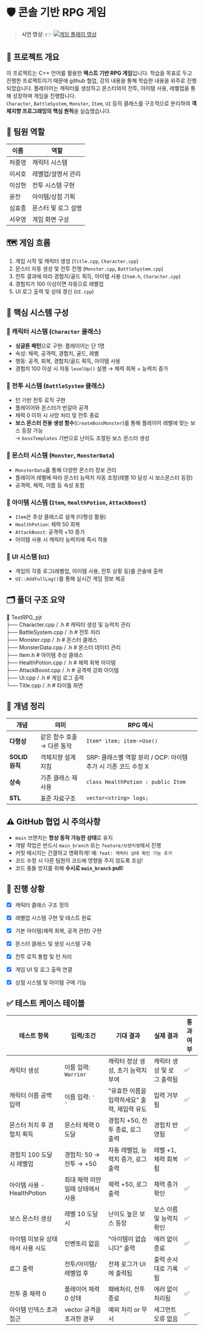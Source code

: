 # 🛡️ 콘솔 기반 RPG 게임

> **시연 영상**: 👉 [![게임 플레이 영상](https://img.youtube.com/vi/ayZLNcV461Q/0.jpg)](https://www.youtube.com/watch?v=ayZLNcV461Q)


## 🎯 프로젝트 개요

이 프로젝트는 C++ 언어를 활용한 **텍스트 기반 RPG 게임**입니다. 
학습을 목표로 두고 진행한 프로젝트이기 때문에 github 협업, 강의 내용을 통해 학습한 내용을 위주로 진행되었습니다. 
플레이어는 캐릭터를 생성하고 몬스터와의 전투, 아이템 사용, 레벨업을 통해 성장하며 게임을 진행합니다.  
`Character`, `BattleSystem`, `Monster`, `Item`, `UI` 등의 클래스를 구조적으로 분리하여 **객체지향 프로그래밍의 핵심 원칙**을 실습했습니다.


## 🙋 팀원 역할

| 이름   | 역할                   |
|--------|------------------------|
| 허중영 | 캐릭터 시스템          |
| 이서호 | 레벨업/설명서 관리     |
| 이상현 | 전투 시스템 구현       |
| 윤찬   | 아이템/상점 기획       |
| 심효종 | 몬스터 및 로그 설명    |
| 서우영 | 게임 화면 구성         |


## 🗺️ 게임 흐름

1. 게임 시작 및 캐릭터 생성 (`Title.cpp`, `Character.cpp`)
2. 몬스터 자동 생성 및 전투 진행 (`Monster.cpp`, `BattleSystem.cpp`)
3. 전투 결과에 따라 경험치/골드 획득, 아이템 사용 (`Item.h`, `Character.cpp`)
4. 경험치가 100 이상이면 자동으로 레벨업
5. UI 로그 출력 및 상태 갱신 (`UI.cpp`)


## 🧱 핵심 시스템 구성

### 🔹 캐릭터 시스템 (`Character` 클래스)
- **싱글톤 패턴**으로 구현: 플레이어는 단 1명
- 속성: 체력, 공격력, 경험치, 골드, 레벨
- 행동: 공격, 회복, 경험치/골드 획득, 아이템 사용
- 경험치 100 이상 시 자동 `levelUp()` 실행 → 체력 회복 + 능력치 증가


### 🔹 전투 시스템 (`BattleSystem` 클래스)
- 턴 기반 전투 로직 구현
- 플레이어와 몬스터가 번갈아 공격
- 체력 0 이하 시 사망 처리 및 전투 종료
- **보스 몬스터 전용 생성 함수**(`CreateBossMonster`)를 통해 플레이어 레벨에 맞는 보스 등장 가능  
  → `bossTemplates` 기반으로 난이도 조절된 보스 몬스터 생성




### 🔹 몬스터 시스템 (`Monster`, `MonsterData`)
- `MonsterData`를 통해 다양한 몬스터 정보 관리
- 플레이어 레벨에 따라 몬스터 능력치 자동 조정(레벨 10 달성 시 보스몬스터 등장)
- 공격력, 체력, 이름 등 속성 포함


### 🔹 아이템 시스템 (`Item`, `HealthPotion`, `AttackBoost`)
- `Item`은 추상 클래스로 설계 (다형성 활용)
- `HealthPotion`: 체력 50 회복
- `AttackBoost`: 공격력 +10 증가
- 아이템 사용 시 캐릭터 능력치에 즉시 적용


### 🔹 UI 시스템 (`UI`)
- 게임의 각종 로그(레벨업, 아이템 사용, 전투 상황 등)를 콘솔에 출력
- `UI::AddFullLog()`를 통해 실시간 게임 정보 제공


## 🗂️ 폴더 구조 요약

📁 TextRPG_pjt  
├── Character.cpp / .h          # 캐릭터 생성 및 능력치 관리  
├── BattleSystem.cpp / .h       # 전투 처리  
├── Monster.cpp / .h            # 몬스터 클래스  
├── MonsterData.cpp / .h        # 몬스터 데이터 관리  
├── Item.h                      # 아이템 추상 클래스  
├── HealthPotion.cpp / .h       # 체력 회복 아이템  
├── AttackBoost.cpp / .h        # 공격력 강화 아이템  
├── UI.cpp / .h                 # 게임 로그 출력  
└── Title.cpp / .h              # 타이틀 화면

## 🧠 개념 정리
| 개념           | 의미               | RPG 예시                                       |
| ------------ | ---------------- | -------------------------------------------- |
| **다형성**      | 같은 함수 호출 → 다른 동작 | `Item* item; item->Use()`                    |
| **SOLID 원칙** | 객체지향 설계 지침       | SRP: 클래스별 역할 분리 / OCP: 아이템 추가 시 기존 코드 수정 X   |
| **상속**       | 기존 클래스 재사용       | `class HealthPotion : public Item`           |
| **STL**      | 표준 자료구조    | `vector<string> logs;` |


## ⚠️ GitHub 협업 시 주의사항

- `main` 브랜치는 **항상 동작 가능한 상태**로 유지
- 개발 작업은 반드시 `main_branch` 또는 `feature/브랜치명`에서 진행
- 커밋 메시지는 간결하고 명확하게! 예: `feat: 캐릭터 상태 확인 기능 추가`
- 코드 수정 시 다른 팀원의 코드에 영향을 주지 않도록 조심!
- 코드 충돌 방지를 위해 **수시로 `main_branch` pull**!


## 🚧 진행 상황

- [x] 캐릭터 클래스 구조 정의
- [x] 레벨업 시스템 구현 및 테스트 완료
- [x] 기본 아이템(체력 회복, 공격 관련) 구현
- [x] 몬스터 클래스 및 생성 시스템 구축
- [x] 전투 로직 통합 및 턴 처리
- [x] 게임 UI 및 로그 출력 연결
- [x] 상점 시스템 및 아이템 구매 기능


## ✅ 테스트 케이스 테이블
| 테스트 항목                | 입력/조건              | 기대 결과                      | 실제 결과           | 통과 여부 |
| --------------------- | ------------------ | -------------------------- | --------------- | ----- |
| 캐릭터 생성                | 이름 입력: `Warrior`   | 캐릭터 정상 생성, 초기 능력치 부여       | 캐릭터 생성 및 로그 출력됨 | ✅     |
| 캐릭터 이름 공백 입력          | 이름 입력: `'    '`    | "유효한 이름을 입력하세요" 출력, 재입력 유도 | 입력 거부됨          | ✅     |
| 몬스터 처치 후 경험치 획득       | 몬스터 체력 0 도달        | 경험치 +50, 전투 종료, 로그 출력      | 경험치 반영됨         | ✅     |
| 경험치 100 도달 시 레벨업      | 경험치: 50 → 전투 → +50 | 자동 레벨업, 능력치 증가, 로그 출력      | 레벨 +1, 체력 회복됨   | ✅     |
| 아이템 사용 - HealthPotion | 최대 체력 미만일때 상태에서 사용 | 체력 +50, 로그 출력              | 체력 증가 확인        | ✅     |
| 보스 몬스터 생성             | 레벨 10 도달 시         | 난이도 높은 보스 등장               | 보스 이름 및 능력치 확인  | ✅     |
| 아이템 미보유 상태에서 사용 시도    | 인벤토리 없음            | "아이템이 없습니다" 출력             | 에러 없이 종료        | ✅     |
| 로그 출력                 | 전투/아이템/레벨업 후       | 전체 로그가 UI에 출력됨             | 출력 순서대로 기록됨     | ✅     |
| 전투 중 체력 0             | 플레이어 체력 0 상태       | 패배처리, 전투 종료                | 에러 없이 처리됨       | ✅     |
| 아이템 인덱스 초과 접근         | vector 규격을 초과한 경우  | 예외 처리 or 무시                | 세그먼트 오류 없음      | ✅     |
